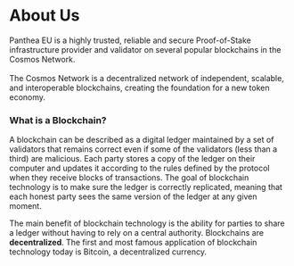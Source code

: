 # About Us

Panthea EU is a highly trusted, reliable and secure Proof-of-Stake infrastructure provider and validator on several popular blockchains in the Cosmos Network.\
\
The Cosmos Network is a decentralized network of independent, scalable, and interoperable blockchains, creating the foundation for a new token economy.

### What is a Blockchain?

A blockchain can be described as a digital ledger maintained by a set of validators that remains correct even if some of the validators (less than a third) are malicious. Each party stores a copy of the ledger on their computer and updates it according to the rules defined by the protocol when they receive blocks of transactions. The goal of blockchain technology is to make sure the ledger is correctly replicated, meaning that each honest party sees the same version of the ledger at any given moment.

The main benefit of blockchain technology is the ability for parties to share a ledger without having to rely on a central authority. Blockchains are **decentralized**. The first and most famous application of blockchain technology today is Bitcoin, a decentralized currency.
